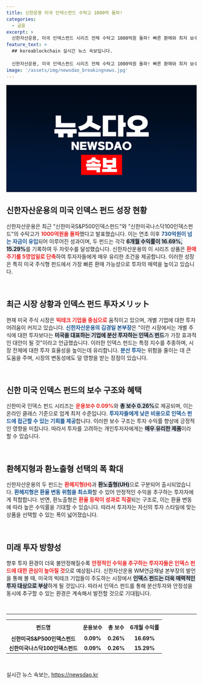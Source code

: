 ```yaml
---
title: 신한운용 미국 인덱스펀드 수탁고 1000억 돌파!
categories:
  - 금융
excerpt: >
  신한자산운용, 미국 인덱스펀드 시리즈 전체 수탁고 1000억원 돌파! 빠른 환매와 최저 보수로 많은 투자자들의 관심을 받으며, 주식 투자 어려움을 극복할 효과적인 대안으로 주목받고 있습니다.
feature_text: >
  ## koreablockchain 실시간 뉴스 속보입니다.

  신한자산운용, 미국 인덱스펀드 시리즈 전체 수탁고 1000억원 돌파! 빠른 환매와 최저 보수로 많은 투자자들의 관심을 받으며, 주식 투자 어려움을 극복할 효과적인 대안으로 주목받고 있습니다.
image: '/assets/img/newsdao_breakingnews.jpg'
---
```


<p><img src="/assets/img/newsdao_breakingnews.jpg" alt="koreablockchain 속보" /></p>

<h2 data-ke-size="size26">신한자산운용의 미국 인덱스 펀드 성장 현황</h2>

<p data-ke-size="size16">신한자산운용은 최근 "신한미국S&P500인덱스펀드"와 "신한미국나스닥100인덱스펀드"의 수탁고가 <b><span style="color: #ee2323;">1000억원을 돌파</span></b>했다고 발표했습니다. 이는 연초 이후 <b><span style="color: #1a5490;">730억원이 넘는 자금이 유입</span></b>되어 이루어진 성과이며, 두 펀드는 각각 <b><span style="background-color: #21538527;">6개월 수익률이 16.69%, 15.29%</span></b>를 기록하여 두 자릿수를 달성했습니다. 신한자산운용의 이 시리즈 상품은 <b><span style="color: #ee2323;">환매주기를 5영업일로 단축</span></b>하여 투자자들에게 매우 유리한 조건을 제공합니다. 이러한 성장은 특히 미국 주식형 펀드에서 가장 빠른 환매 가능성으로 투자의 매력을 높이고 있습니다.</p>

<p data-ke-size="size16">&nbsp;</p>

<h2 data-ke-size="size26">최근 시장 상황과 인덱스 펀드 투자メリット</h2>

<p data-ke-size="size16">현재 미국 주식 시장은 <b><span style="color: #ee2323;">빅테크 기업을 중심으로</span></b> 움직이고 있으며, 개별 기업에 대한 투자 어려움이 커지고 있습니다. <b><span style="color: #1a5490;">신한자산운용의 김경일 본부장</span></b>은 "이런 시장에서는 개별 주식에 대한 투자보다는 <b><span style="background-color: #21538527;">미국을 대표하는 기업에 분산 투자하는 인덱스 펀드</span></b>가 가장 효과적인 대안이 될 것"이라고 언급했습니다. 이러한 인덱스 펀드는 특정 지수를 추종하며, 시장 전체에 대한 투자 효율성을 높이는데 유리합니다. <b><span style="color: #1a5490;">분산 투자</span></b>는 위험을 줄이는 데 큰 도움을 주며, 시장의 변동성에도 덜 영향을 받는 장점이 있습니다.</p>

<p data-ke-size="size16">&nbsp;</p>

<h2 data-ke-size="size26">신한 미국 인덱스 펀드의 보수 구조와 혜택</h2>

<p data-ke-size="size16">신한미국 인덱스 펀드 시리즈는 <b><span style="color: #ee2323;">운용보수 0.09%</span></b>와 <b><span style="background-color: #21538527;">총 보수 0.26%</span></b>로 제공되며, 이는 온라인 클래스 기준으로 업계 최저 수준입니다. <b><span style="color: #1a5490;">투자자들에게 낮은 비용으로 인덱스 펀드에 접근할 수 있는 기회를 제공</span></b>합니다. 이러한 보수 구조는 투자 수익률 향상에 긍정적인 영향을 미칩니다. 따라서 투자를 고려하는 개인투자자에게는 <b><span style="background-color: #21538527;">매우 유리한 제품</span></b>이라 할 수 있습니다.</p>

<p data-ke-size="size16">&nbsp;</p>

<h2 data-ke-size="size26">환헤지형과 환노출형 선택의 폭 확대</h2>

<p data-ke-size="size16">신한자산운용의 두 펀드는 <b><span style="color: #ee2323;">환헤지형(H)</span></b>과 <b><span style="background-color: #21538527;">환노출형(UH)</span></b>으로 구분되어 출시되었습니다. <b><span style="color: #1a5490;">환헤지형은 환율 변동 위험을 최소화</span></b>할 수 있어 안정적인 수익을 추구하는 투자자에게 적합합니다. 반면, 환노출형은 <b><span style="color: #ee2323;">환율 등락이 성과로 직결</span></b>되는 구조로, 이는 환율 변동에 따라 높은 수익률을 기대할 수 있습니다. 따라서 투자자는 자신의 투자 스타일에 맞는 상품을 선택할 수 있는 폭이 넓어졌습니다.</p>

<p data-ke-size="size16">&nbsp;</p>

<h2 data-ke-size="size26">미래 투자 방향성</h2>

<p data-ke-size="size16">향후 투자 환경이 더욱 불안정해질수록 <b><span style="color: #ee2323;">안정적인 수익을 추구하는 투자자들은 인덱스 펀드에 대한 관심이 높아질 것</span></b>으로 예상됩니다. 신한자산운용 WM연금채널 본부장의 발언을 통해 볼 때, 미국의 빅테크 기업들이 주도하는 시장에서 <b><span style="background-color: #21538527;">인덱스 펀드는 더욱 매력적인 투자 대상으로 부상</span></b>하게 될 것입니다. 따라서 인덱스 펀드를 통해 분산투자와 안정성을 동시에 추구할 수 있는 환경은 계속해서 발전할 것으로 기대됩니다.</p>

<p data-ke-size="size16">&nbsp;</p>

<hr>

<table style="width: 100%;">
    <tr>
        <th style="text-align: center; height: 30px;"><b>펀드명</b></th>
        <th style="text-align: center; height: 30px;"><b>운용보수</b></th>
        <th style="text-align: center; height: 30px;"><b>총 보수</b></th>
        <th style="text-align: center; height: 30px;"><b>6개월 수익률</b></th>
    </tr>
    <tr>
        <td style="text-align: center; height: 17px;"><b>신한미국S&P500인덱스펀드</b></td>
        <td style="text-align: center; height: 17px;"><b>0.09%</b></td>
        <td style="text-align: center; height: 17px;"><b>0.26%</b></td>
        <td style="text-align: center; height: 17px;"><b>16.69%</b></td>
    </tr>
    <tr>
        <td style="text-align: center; height: 17px;"><b>신한미국나스닥100인덱스펀드</b></td>
        <td style="text-align: center; height: 17px;"><b>0.09%</b></td>
        <td style="text-align: center; height: 17px;"><b>0.26%</b></td>
        <td style="text-align: center; height: 17px;"><b>15.29%</b></td>
    </tr>
</table>

<p data-ke-size="size16">&nbsp;</p>
실시간 뉴스 속보는, <a href="https://newsdao.kr" rel="dofollow">https://newsdao.kr</a>


